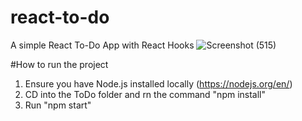 # react-to-do
A simple React To-Do App with React Hooks
![Screenshot (515)](https://user-images.githubusercontent.com/40579537/111054461-80b02680-8475-11eb-8276-010ab6552b7d.png)


#How to run the project
1. Ensure you have Node.js installed locally (https://nodejs.org/en/)
2. CD into the ToDo folder and rn the command "npm install"
3. Run "npm start"
